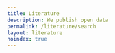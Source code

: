```yaml
---
title: Literature
description: We publish open data
permalink: /literature/search
layout: literature
noindex: true
---
```


